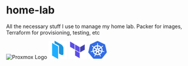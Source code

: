 # home-lab

All the necessary stuff I use to manage my home lab. Packer for images, Terraform for provisioning, testing, etc

<img src="https://cdn.worldvectorlogo.com/logos/proxmox.svg" alt="Proxmox Logo" width="50" height="50"/> <img src="https://raw.githubusercontent.com/devicons/devicon/master/icons/packer/packer-original.svg" alt="Packer Logo" width="50" height="50"/> <img src="https://raw.githubusercontent.com/devicons/devicon/master/icons/terraform/terraform-original.svg" alt="Terraform Logo" width="50" height="50"/> <img src="https://raw.githubusercontent.com/devicons/devicon/master/icons/kubernetes/kubernetes-original.svg" alt="Kubernetes Logo" width="50" height="50"/>

